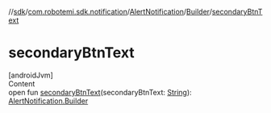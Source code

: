//[sdk](../../../../index.md)/[com.robotemi.sdk.notification](../../index.md)/[AlertNotification](../index.md)/[Builder](index.md)/[secondaryBtnText](secondary-btn-text.md)



# secondaryBtnText  
[androidJvm]  
Content  
open fun [secondaryBtnText](secondary-btn-text.md)(secondaryBtnText: [String](https://developer.android.com/reference/kotlin/java/lang/String.html)): [AlertNotification.Builder](index.md)  



